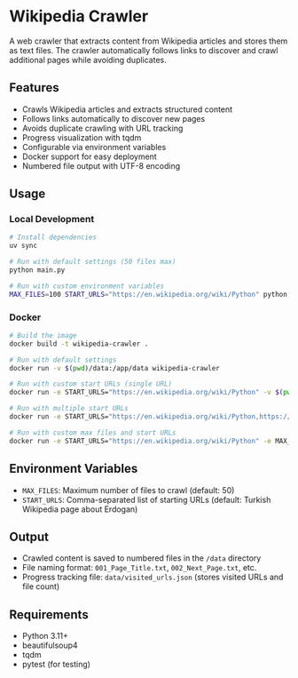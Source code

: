 # Wikipedia Crawler

A web crawler that extracts content from Wikipedia articles and stores them as text files. The crawler automatically follows links to discover and crawl additional pages while avoiding duplicates.

## Features

- Crawls Wikipedia articles and extracts structured content
- Follows links automatically to discover new pages
- Avoids duplicate crawling with URL tracking
- Progress visualization with tqdm
- Configurable via environment variables
- Docker support for easy deployment
- Numbered file output with UTF-8 encoding

## Usage

### Local Development

```bash
# Install dependencies
uv sync

# Run with default settings (50 files max)
python main.py

# Run with custom environment variables
MAX_FILES=100 START_URLS="https://en.wikipedia.org/wiki/Python" python main.py
```

### Docker

```bash
# Build the image
docker build -t wikipedia-crawler .

# Run with default settings
docker run -v $(pwd)/data:/app/data wikipedia-crawler

# Run with custom start URLs (single URL)
docker run -e START_URLS="https://en.wikipedia.org/wiki/Python" -v $(pwd)/data:/app/data wikipedia-crawler

# Run with multiple start URLs
docker run -e START_URLS="https://en.wikipedia.org/wiki/Python,https://en.wikipedia.org/wiki/Docker,https://en.wikipedia.org/wiki/Linux" -v $(pwd)/data:/app/data wikipedia-crawler

# Run with custom max files and start URLs
docker run -e START_URLS="https://en.wikipedia.org/wiki/Python" -e MAX_FILES=100 -v $(pwd)/data:/app/data wikipedia-crawler
```

## Environment Variables

- `MAX_FILES`: Maximum number of files to crawl (default: 50)
- `START_URLS`: Comma-separated list of starting URLs (default: Turkish Wikipedia page about Erdogan)

## Output

- Crawled content is saved to numbered files in the `/data` directory
- File naming format: `001_Page_Title.txt`, `002_Next_Page.txt`, etc.
- Progress tracking file: `data/visited_urls.json` (stores visited URLs and file count)

## Requirements

- Python 3.11+
- beautifulsoup4
- tqdm
- pytest (for testing)

